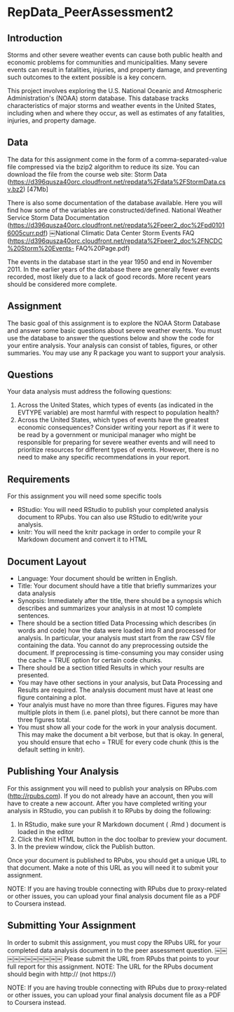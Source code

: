 # RepData_PeerAssessment2

## Introduction

Storms and other severe weather events can cause both public health and economic problems for communities and municipalities. Many severe events can result in fatalities, injuries, and property damage, and preventing such outcomes to the extent possible is a key concern.

This project involves exploring the U.S. National Oceanic and Atmospheric Administration's (NOAA) storm database. This database tracks characteristics of major storms and weather events in the United States, including when and where they occur, as well as estimates of any fatalities, injuries, and property damage.

## Data

The data for this assignment come in the form of a comma-separated-value file compressed via the bzip2 algorithm to reduce its size. You can download the file from the course web site: Storm Data (https://d396qusza40orc.cloudfront.net/repdata%2Fdata%2FStormData.csv.bz2) [47Mb]


There is also some documentation of the database available. Here you will find how some of the variables are constructed/defined. National Weather Service Storm Data Documentation (https://d396qusza40orc.cloudfront.net/repdata%2Fpeer2_doc%2Fpd01016005curr.pdf) ￼National Climatic Data Center Storm Events FAQ (https://d396qusza40orc.cloudfront.net/repdata%2Fpeer2_doc%2FNCDC%20Storm%20Events- FAQ%20Page.pdf)

The events in the database start in the year 1950 and end in November 2011. In the earlier years of the database there are generally fewer events recorded, most likely due to a lack of good records. More recent years should be considered more complete.


## Assignment

The basic goal of this assignment is to explore the NOAA Storm Database and answer some basic questions about severe weather events. You must use the database to answer the questions below and show the code for your entire analysis. Your analysis can consist of tables, figures, or other summaries. You may use any R package you want to support your analysis.

## Questions

Your data analysis must address the following questions:

1. Across the United States, which types of events (as indicated in the EVTYPE variable) are most harmful with respect to population health?
2. Across the United States, which types of events have the greatest economic consequences?
Consider writing your report as if it were to be read by a government or municipal manager who might be responsible for preparing for severe weather events and will need to prioritize resources for different types of events. However, there is no need to make any specific recommendations in your report.

## Requirements

For this assignment you will need some specific tools

- RStudio: You will need RStudio to publish your completed analysis document to RPubs. You can also use RStudio to edit/write your analysis.
- knitr: You will need the knitr package in order to compile your R Markdown document and convert it to HTML

## Document Layout

- Language: Your document should be written in English.
- Title: Your document should have a title that briefly summarizes your data analysis
- Synopsis: Immediately after the title, there should be a synopsis which describes and summarizes your analysis in at most 10 complete sentences.
- There should be a section titled Data Processing which describes (in words and code) how the data were loaded into R and processed for analysis. In particular, your analysis must start from the raw CSV file containing the data. You cannot do any preprocessing outside the document. If preprocessing is time-consuming you may consider using the cache = TRUE option for certain code chunks.
- There should be a section titled Results in which your results are presented.
- You may have other sections in your analysis, but Data Processing and Results are required. The analysis document must have at least one figure containing a plot.
- Your analyis must have no more than three figures. Figures may have multiple plots in them (i.e. panel plots), but there cannot be more than three figures total.
- You must show all your code for the work in your analysis document. This may make the document a bit verbose, but that is okay. In general, you should ensure that echo = TRUE for every code chunk (this is the default setting in knitr).

## Publishing Your Analysis

For this assignment you will need to publish your analysis on RPubs.com (http://rpubs.com). If you do not already have an account, then you will have to create a new account. After you have completed writing your analysis in RStudio, you can publish it to RPubs by doing the following:

1. In RStudio, make sure your R Markdown document ( .Rmd ) document is loaded in the editor
2. Click the Knit HTML button in the doc toolbar to preview your document.
3. In the preview window, click the Publish button.

Once your document is published to RPubs, you should get a unique URL to that document. Make a note of this URL as you will need it to submit your assignment.

NOTE: If you are having trouble connecting with RPubs due to proxy-related or other issues, you can upload your final analysis document file as a PDF to Coursera instead.

## Submitting Your Assignment

In order to submit this assignment, you must copy the RPubs URL for your completed data analysis document in to the peer assessment question.
￼￼￼￼￼￼￼￼￼￼￼
Please submit the URL from RPubs that points to your full report for this assignment. NOTE: The URL for the RPubs document should begin with http:// (not https://)

NOTE: If you are having trouble connecting with RPubs due to proxy-related or other issues, you can upload your final analysis document file as a PDF to Coursera instead.
